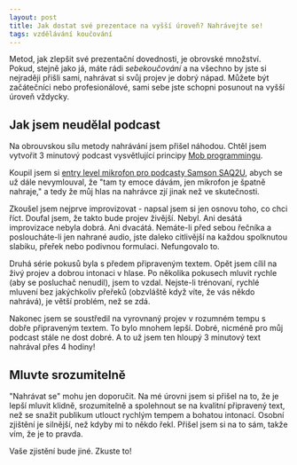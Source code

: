 ```yaml
---
layout: post
title: Jak dostat své prezentace na vyšší úroveň? Nahrávejte se!
tags: vzdělávání koučování
---
```


Metod, jak zlepšit své prezentační dovednosti, je obrovské množství.
Pokud, stejně jako já, máte rádi *sebekoučování* a na všechno by jste si nejraději
přišli sami, nahrávat si svůj projev je dobrý nápad. Můžete být začátečníci nebo profesionálové,
sami sebe jste schopni posunout na vyšší úroveň vždycky.

## Jak jsem neudělal podcast

Na obrouvskou sílu metody nahrávání jsem přišel náhodou. Chtěl jsem vytvořit 3 minutový podcast
vysvětlující principy [Mob programmingu](/mob-programming-dejte-mu-sanci).

Koupil jsem si
[entry level mikrofon pro podcasty Samson SAQ2U](https://www.amazon.co.uk/Samson-Handheld-Microphone-Recording-Podcasting/dp/B001R747SG),
abych se už dále nevymlouval, že "tam ty emoce dávám, jen mikrofon je špatně nahraje,"
a tedy že můj hlas na nahrávce zjí jinak než ve skutečnosti.

Zkoušel jsem nejprve improvizovat - napsal jsem si jen osnovu toho, co chci říct.
Doufal jsem, že takto bude projev živější. Nebyl. Ani desátá improvizace nebyla dobrá. Ani dvacátá.
Nemáte-li před sebou řečníka a posloucháte-li jen
nahrané audio, jste daleko citlivější na každou spolknutou slabiku, přeřek nebo podivnou formulaci.
Nefungovalo to.

Druhá série pokusů byla s předem připraveným textem. Opět jsem cílil na živý projev a dobrou intonaci v hlase.
Po několika pokusech mluvit rychle (aby se posluchač nenudil), jsem to vzdal. Nejste-li trénovaní,
rychlé mluvení bez jakýchkoliv přeřeků (obzvláště když víte, že vás někdo nahrává), je větší problém, než
se zdá.

Nakonec jsem se soustředil na vyrovnaný projev v rozumném tempu s dobře připraveným textem.
To bylo mnohem lepší. Dobré, nicméně pro můj podcast stále ne dost dobré. A to už jsem ten hloupý 3 minutový text
nahrával přes 4 hodiny!

## Mluvte srozumitelně

"Nahrávat se" mohu jen doporučit. Na mé úrovni jsem si přišel na to, že je lepší mluvit
klidně, srozumitelně a spolehnout se na kvalitní připravený text, než se snažit publikum utlouct
rychlým tempem a bohatou intonací.
Osobní zjištění je silnější, než kdyby mi to někdo řekl. Přišel jsem si na to sám, takže vím,
že je to pravda.

Vaše zjistění bude jiné. Zkuste to!
